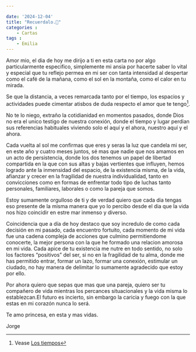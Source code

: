 ```yaml
---

date: '2024-12-04'
title: "Recuerdalo.💫"
categories : 
    - Cartas
tags :
    - Emilia
---
```


Amor mio, el dia de hoy me dirijo a ti en esta carta no por algo particularmente especifico, simplemente mi ansia por hacerte saber lo vital y especial que tu reflejo permea en mi ser con tanta intensidad al despertar como el café de la mañana, como el sol en la montaña, como el calor en tu mirada.

Se que la distancia, a veces remarcada tanto por el tiempo, los espacios y actividades puede cimentar atisbos de duda respecto el amor que te tengo[^1].

[^1]: Vease [Los tiempos](/post/2024/12/18/los-tiempos/)

No te lo niego, extraño la cotidianidad en momentos pasados, donde Dios no era el unico testigo de nuestra conexión, donde el tiempo y lugar perdian sus referencias habituales viviendo solo el aquí y el ahora, nuestro aquí y el ahora.

Cada vuelta al sol me confirmas que eres y seras la luz que candela mi ser, en este año y cuatro meses juntos, sé mas que nadie que nos amamos  en un acto de persistencia, donde los dos tenemos un papel de libertad compartida en la que con sus altas y bajas vertientes que influyen, hemos logrado ante la inmensidad del espacio, de la existencia misma, de la vida, afianzar y crecer en la fragilidad de nuestra individualidad, tanto en convicciones como en formas de enfrentar todo tipo de luchas tanto personales, familiares, laborales o como la pareja que somos.

Estoy sumamente orgulloso de ti y de verdad quiero que cada dia tengas eso presente de la misma manera que yo lo percibo desde el dia que la vida nos hizo coincidir en estre mar inmenso y diverso.

Coincidencia que a día de hoy destaco que soy incredulo de como cada decisión en mi pasado, cada encuentro fortuito, cada momento de mi vida fue una cadena compleja de acciones que culmino permitiendome conocerte, la mejor persona con la que he formado una relacion amorosa en mi vida. Cada apice de tu existencia me nutre en todo sentido, no solo los factores “positivos” del ser, si no en la fragilidad de tu alma, donde me has permitido entrar, formar un lazo, formar una conexión, estimular un ciudado, no hay manera de delimitar lo sumamente agradecido que estoy por ello.

Por ahora quiero que sepas que mas que una pareja, quiero ser tu compañero de vida mientras los percances situacionales y la vida misma lo establezcan.El futuro es incierto, sin embargo la caricia y fuego con la que estas en mi corazón nunca lo será. 

Te amo princesa, en esta y mas vidas.

Jorge


